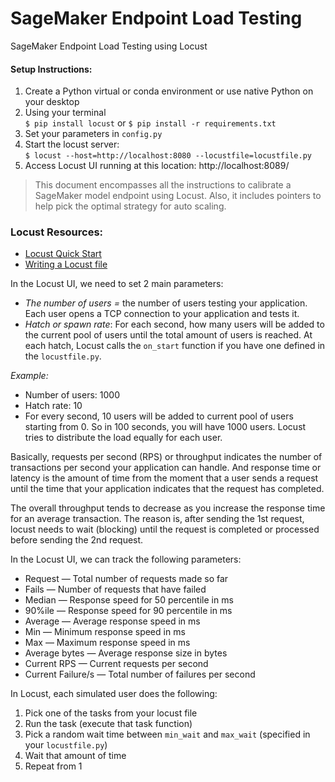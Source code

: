 # SageMaker Endpoint Load Testing
SageMaker Endpoint Load Testing using Locust

#### Setup Instructions:

1. Create a Python virtual or conda environment or use native Python on your desktop  
2. Using your terminal   
    `$ pip install locust` or `$ pip install -r requirements.txt`
3. Set your parameters in `config.py`  
4. Start the locust server:  
    `$ locust --host=http://localhost:8080 --locustfile=locustfile.py`
5. Access Locust UI running at this location: http://localhost:8089/


> This document encompasses all the instructions to calibrate a SageMaker model endpoint using Locust. Also, it includes pointers to help pick the optimal strategy for auto scaling.

### **Locust Resources:**

* [Locust Quick Start](https://docs.locust.io/en/stable/quickstart.html)
* [Writing a Locust file](https://docs.locust.io/en/stable/writing-a-locustfile.html)


In the Locust UI, we need to set 2 main parameters:

* *The number of users =* the number of users testing your application. Each user opens a TCP connection to your application and tests it.
* *Hatch or spawn rate*: For each second, how many users will be added to the current pool of users until the total amount of users is reached. At each hatch, Locust calls the `on_start` function if you have one defined in the `locustfile.py`.

*Example:*

* Number of users: 1000
* Hatch rate: 10
* For every second, 10 users will be added to current pool of users starting from 0. So in 100 seconds, you will have 1000 users. Locust tries to distribute the load equally for each user.

Basically, requests per second (RPS) or throughput indicates the number of transactions per second your application can handle. And response time or latency is the amount of time from the moment that a user sends a request until the time that your application indicates that the request has completed. 

The overall throughput tends to decrease as you increase the response time for an average transaction. The reason is, after sending the 1st request, locust needs to wait (blocking) until the request is completed or processed before sending the 2nd request.

In the Locust UI, we can track the following parameters:

*  Request — Total number of requests made so far
*  Fails — Number of requests that have failed
*  Median — Response speed for 50 percentile in ms
*  90%ile — Response speed for 90 percentile in ms
*  Average — Average response speed in ms
*  Min — Minimum response speed in ms
*  Max — Maximum response speed in ms
*  Average bytes — Average response size in bytes
*  Current RPS — Current requests per second
*  Current Failure/s — Total number of failures per second


In Locust, each simulated user does the following:

1. Pick one of the tasks from your locust file
2. Run the task (execute that task function)
3. Pick a random wait time between `min_wait` and `max_wait` (specified in your `locustfile.py`)
4. Wait that amount of time
5. Repeat from 1




